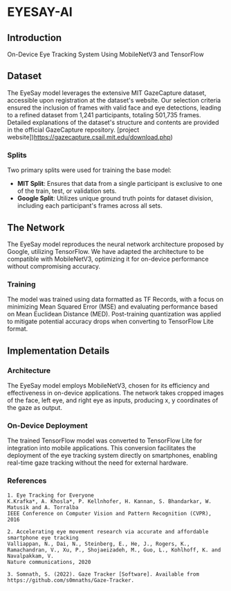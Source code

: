 # EYESAY-AI

## Introduction
On-Device Eye Tracking System Using MobileNetV3 and TensorFlow

## Dataset
The EyeSay model leverages the extensive MIT GazeCapture dataset, accessible upon registration at the dataset's website. Our selection criteria ensured the inclusion of frames with valid face and eye detections, leading to a refined dataset from 1,241 participants, totaling 501,735 frames. Detailed explanations of the dataset's structure and contents are provided in the official GazeCapture repository.
[project website])https://gazecapture.csail.mit.edu/download.php)

### Splits
Two primary splits were used for training the base model:

- **MIT Split**: Ensures that data from a single participant is exclusive to one of the train, test, or validation sets.
- **Google Split**: Utilizes unique ground truth points for dataset division, including each participant's frames across all sets.

## The Network
The EyeSay model reproduces the neural network architecture proposed by Google, utilizing TensorFlow. We have adapted the architecture to be compatible with MobileNetV3, optimizing it for on-device performance without compromising accuracy.

### Training
The model was trained using data formatted as TF Records, with a focus on minimizing Mean Squared Error (MSE) and evaluating performance based on Mean Euclidean Distance (MED). Post-training quantization was applied to mitigate potential accuracy drops when converting to TensorFlow Lite format.

## Implementation Details

### Architecture
The EyeSay model employs MobileNetV3, chosen for its efficiency and effectiveness in on-device applications. The network takes cropped images of the face, left eye, and right eye as inputs, producing x, y coordinates of the gaze as output.

### On-Device Deployment
The trained TensorFlow model was converted to TensorFlow Lite for integration into mobile applications. This conversion facilitates the deployment of the eye tracking system directly on smartphones, enabling real-time gaze tracking without the need for external hardware.



### References
```
1. Eye Tracking for Everyone
K.Krafka*, A. Khosla*, P. Kellnhofer, H. Kannan, S. Bhandarkar, W. Matusik and A. Torralba
IEEE Conference on Computer Vision and Pattern Recognition (CVPR), 2016

2. Accelerating eye movement research via accurate and affordable smartphone eye tracking
Valliappan, N., Dai, N., Steinberg, E., He, J., Rogers, K., Ramachandran, V., Xu, P., Shojaeizadeh, M., Guo, L., Kohlhoff, K. and Navalpakkam, V.
Nature communications, 2020

3. Somnath, S. (2022). Gaze Tracker [Software]. Available from https://github.com/s0mnaths/Gaze-Tracker.
```

